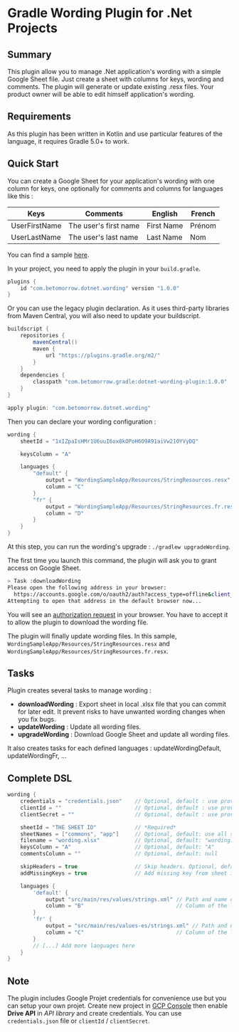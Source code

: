 # Gradle Wording Plugin for .Net Projects

## Summary

This plugin allow you to manage .Net application's wording with a simple Google Sheet file. Just create a sheet with columns for keys, wording and comments. The plugin will generate or update existing .resx files. Your product owner will be able to edit himself application's wording.

## Requirements

As this plugin has been written in Kotlin and use particular features of the language, it requires Gradle 5.0+ to work.

## Quick Start

You can create a Google Sheet for your application's wording with one column for keys, one optionally for comments and columns for languages like this :

| Keys          | Comments              | English    | French |
|---------------|-----------------------|------------|--------|
| UserFirstName | The user's first name | First Name | Prénom |
| UserLastName  | The user's last name  | Last Name  | Nom    |

You can find a sample [here](https://docs.google.com/spreadsheets/d/1xIZpaIsHMr1U6uuI6ox8kOPoH6O9A91aiVw21OYVyDQ/edit#gid=0).

In your project, you need to apply the plugin in your `build.gradle`.

```groovy
plugins {
    id "com.betomorrow.dotnet.wording" version "1.0.0"
}
```

Or you can use the legacy plugin declaration.
As it uses third-party libraries from Maven Central, you will also need to update your buildscript.

```groovy
buildscript {
    repositories {
        mavenCentral()
        maven {
            url "https://plugins.gradle.org/m2/"
        }
    }
    dependencies {
        classpath "com.betomorrow.gradle:dotnet-wording-plugin:1.0.0"
    }
}

apply plugin: "com.betomorrow.dotnet.wording"
```

Then you can declare your wording configuration :

```groovy
wording {
    sheetId = "1xIZpaIsHMr1U6uuI6ox8kOPoH6O9A91aiVw21OYVyDQ"

    keysColumn = "A"

    languages {
        "default" {
            output = "WordingSampleApp/Resources/StringResources.resx"
            column = "C"
        }
        "fr" {
            output = "WordingSampleApp/Resources/StringResources.fr.resx"
            column = "D"
        }
    }
}
```

At this step, you can run the wording's upgrade : `./gradlew upgradeWording`.

The first time you launch this command, the plugin will ask you to grant access on Google Sheet.

```bash
> Task :downloadWording
Please open the following address in your browser:
  https://accounts.google.com/o/oauth2/auth?access_type=offline&client_id=470805092329-2ecth74ds608pet9b711flfk43s43478.apps.googleusercontent.com&redirect_uri=http://localhost:8888/Callback&response_type=code&scope=https://www.googleapis.com/auth/drive
Attempting to open that address in the default browser now...
```

You will see an [authorization request](https://github.com/gmarrot/dotnet-wording-plugin/blob/master/images/authorization_request.png) in your browser. You have to accept it to allow the plugin to download the wording file.

The plugin will finally update wording files. In this sample, `WordingSampleApp/Resources/StringResources.resx` and `WordingSampleApp/Resources/StringResources.fr.resx`.

## Tasks

Plugin creates several tasks to manage wording :

* __downloadWording__ : Export sheet in local .xlsx file that you can commit for later edit. It prevent risks to have unwanted wording changes when you fix bugs.
* __updateWording__ : Update all wording files.
* __upgradeWording__ : Download Google Sheet and update all wording files.

It also creates tasks for each defined languages : updateWordingDefault, updateWordingFr, ...

## Complete DSL

```groovy
wording {
    credentials = "credentials.json"    // Optional, default : use provided credentials  
    clientId = ""                       // Optional, default : use provided credentials  
    clientSecret = ""                   // Optional, default : use provided credentials  

    sheetId = "THE SHEET ID"            // *Required*
    sheetNames = ["commons", "app"]     // Optional, default: use all sheets of the file
    filename = "wording.xlsx"           // Optional, default: "wording.xlsx"
    keysColumn = "A"                    // Optional, default: "A"
    commentsColumn = ""                 // Optional, default: null

    skipHeaders = true                  // Skip headers. Optional, default: true
    addMissingKeys = true               // Add missing key from sheet in wording files. If false, it will throw errors on default wording file when missing keys. Optional, default: true

    languages {
        'default' {
            output "src/main/res/values/strings.xml" // Path and name of the wording file for the language. *Required*
            column = "B"                             // Column of the language's wording. *Required*
        }
        'fr' {
            output = "src/main/res/values-es/strings.xml" // Path and name of the wording file for the language. *Required*
            column = "C"                             // Column of the language's wording. *Required*
        }
        // [...] Add more languages here
    }
}

```

## Note

The plugin includes Google Projet credentials for convenience use but you can setup your own projet. Create new project in [GCP Console](https://console.cloud.google.com) then enable **Drive API** in *API library* and create credentials. You can use `credentials.json` file or `clientId` / `clientSecret`.
